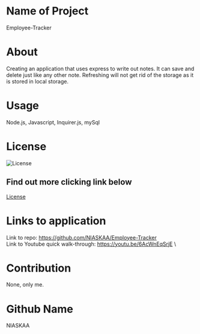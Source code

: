 # Name of Project
Employee-Tracker

# About
Creating an application that uses express to write out notes. It can save and delete just like any other note. 
Refreshing will not get rid of the storage as it is stored in local storage. 

# Usage
Node.js, Javascript, Inquirer.js, mySql

# License
![License](https://img.shields.io/badge/license-MIT-blue.svg "License Badge")
## Find out more clicking link below 
[License](https://opensource.org/licenses/MIT)

# Links to application
Link to repo: https://github.com/NIASKAA/Employee-Tracker \
Link to Youtube quick walk-through: https://youtu.be/6AcWnEqSrjE \

# Contribution 
None, only me. 

# Github Name
NIASKAA